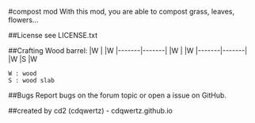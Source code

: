 #compost mod
With this mod, you are able to compost grass, leaves, flowers...

##License
see LICENSE.txt

##Crafting
Wood barrel:
	|W	|	|W
	|-------|-------|
	|W	|	|W
	|-------|-------|
	|W	|S	|W

	W : wood
	S : wood slab

##Bugs
Report bugs on the forum topic or open a issue on GitHub.

##created by
cd2 (cdqwertz) - cdqwertz.github.io

